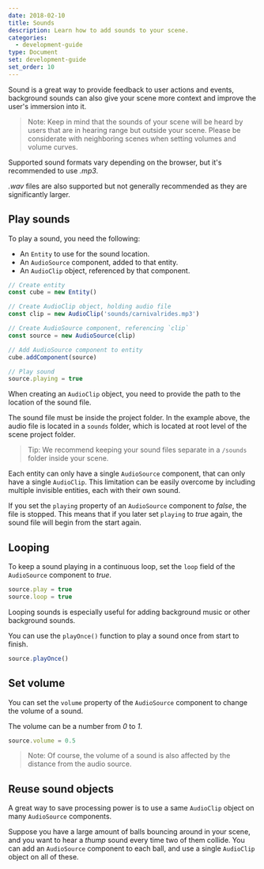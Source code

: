 ```yaml
---
date: 2018-02-10
title: Sounds
description: Learn how to add sounds to your scene.
categories:
  - development-guide
type: Document
set: development-guide
set_order: 10
---
```


Sound is a great way to provide feedback to user actions and events, background sounds can also give your scene more context and improve the user's immersion into it.

> Note: Keep in mind that the sounds of your scene will be heard by users that are in hearing range but outside your scene. Please be considerate with neighboring scenes when setting volumes and volume curves.

Supported sound formats vary depending on the browser, but it's recommended to use _.mp3_.

_.wav_ files are also supported but not generally recommended as they are significantly larger.

## Play sounds

To play a sound, you need the following: 

- An `Entity` to use for the sound location.
- An `AudioSource` component, added to that entity.
- An `AudioClip` object, referenced by that component.

```ts
// Create entity
const cube = new Entity()

// Create AudioClip object, holding audio file
const clip = new AudioClip('sounds/carnivalrides.mp3')

// Create AudioSource component, referencing `clip`
const source = new AudioSource(clip)

// Add AudioSource component to entity
cube.addComponent(source)

// Play sound
source.playing = true
```

When creating an `AudioClip` object, you need to provide the path to the location of the sound file. 

The sound file must be inside the project folder. In the example above, the audio file is located in a `sounds` folder, which is located at root level of the scene project folder.

> Tip: We recommend keeping your sound files separate in a `/sounds` folder inside your scene.


Each entity can only have a single `AudioSource` component, that can only have a single `AudioClip`. This limitation can be easily overcome by including multiple invisible entities, each with their own sound.

If you set the `playing` property of an `AudioSource` component to _false_, the file is stopped. This means that if you later set `playing` to _true_ again, the sound file will begin from the start again.



## Looping


To keep a sound playing in a continuous loop, set the `loop` field of the `AudioSource` component to _true_.

```ts
source.play = true
source.loop = true
```

Looping sounds is especially useful for adding background music or other background sounds.

You can use the `playOnce()` function to play a sound once from start to finish.

```ts
source.playOnce()
```

## Set volume

You can set the `volume` property of the `AudioSource` component to change the volume of a sound.

The volume can be a number from _0_ to _1_.

```ts
source.volume = 0.5
```

> Note: Of course, the volume of a sound is also affected by the distance from the audio source.


## Reuse sound objects

A great way to save processing power is to use a same `AudioClip` object on many `AudioSource` components.

Suppose you have a large amount of balls bouncing around in your scene, and you want to hear a _thump_ sound every time two of them collide. You can add an `AudioSource` component to each ball, and use a single `AudioClip` object on all of these.

<!--
```ts
```
-->




<!--
## Make an entity play a sound


The `distanceModel` property of the sound component conditions how the user's distance to the sound's source affects its volume. The model can be _linear_, _exponential_ or _inverse_. When using the linear or exponential model, you can also set the `rolloffFactor` property to set the steepness of the curve.

```ts
```

## Volume curves

You can also change how volume levels relate to distance from the sound source to put more or less emphasis on a sound's location.

```ts
```
-->